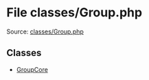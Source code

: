 File classes/Group.php
=========

Source: [classes/Group.php](https://github.com/PrestaShop/PrestaShop/blob/1.5.0.9/classes/Group.php)


Classes
-------

* [GroupCore](class.GroupCore.md)

